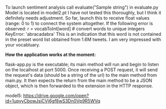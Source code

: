To launch sentiment analysis call evaluate("Sample string") in evaluate.py
Model is located in model2.pt
I have not tested this thoroughly, but I think it definitely needs adjustment.
So far, launch this to receive float values (range: 0 to 1) to connect the system altogether.
If the following error is observed:
    r = vocabToInt[word]  # convert words to unique integers
KeyError: 'abracadabra'
This is an indication that this word is not contained in the preset word list obtained from 1.6M tweets. I am very impressed with your vocabluary.

<b>How the application works at the moment:</b>

flask-app.py is the executable; its main method will run and begin to listen on the localhost at port 5000. Once receiving a POST request, it will send the request's data (should be a string of the url) to the main method from main.py. It then expects the return from the main method to be a JSON object, which is then forwarded to the extension in the HTTP response.

model5: https://drive.google.com/open?id=1upyyCbowJsiCVj6gf8wS3Dn0Vp9R5WVq
